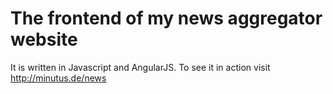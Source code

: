 # The frontend of my news aggregator website
It is written in Javascript and AngularJS.
To see it in action visit http://minutus.de/news
